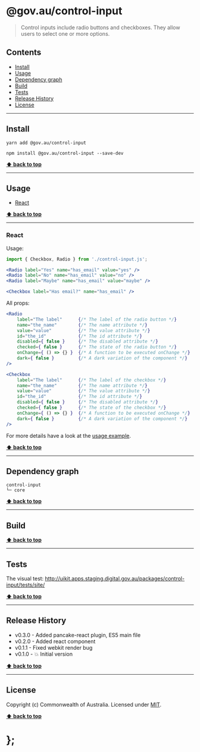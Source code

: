 @gov.au/control-input
============

> Control inputs include radio buttons and checkboxes. They allow users to select one or more options.


## Contents

* [Install](#install)
* [Usage](#usage)
* [Dependency graph](#dependency-graph)
* [Build](#build)
* [Tests](#tests)
* [Release History](#release-history)
* [License](#license)


----------------------------------------------------------------------------------------------------------------------------------------------------------------


## Install


```shell
yarn add @gov.au/control-input
```

```shell
npm install @gov.au/control-input --save-dev
```


**[⬆ back to top](#contents)**


----------------------------------------------------------------------------------------------------------------------------------------------------------------


## Usage


* [React](#react)


**[⬆ back to top](#contents)**


----------------------------------------------------------------------------------------------------------------------------------------------------------------


### React

Usage:

```jsx
import { Checkbox, Radio } from './control-input.js';

<Radio label="Yes" name="has_email" value="yes" />
<Radio label="No" name="has_email" value="no" />
<Radio label="Maybe" name="has_email" value="maybe" />

<Checkbox label="Has email?" name="has_email" />
```

All props:

```jsx
<Radio
	label="The label"      {/* The label of the radio button */}
	name="the_name"        {/* The name attribute */}
	value="value"          {/* The value attribute */}
	id="the_id"            {/* The id attribute */}
	disabled={ false }     {/* The disabled attribute */}
	checked={ false }      {/* The state of the radio button */}
	onChange={ () => {} }  {/* A function to be executed onChange */}
	dark={ false }         {/* A dark variation of the component */}
/>

<Checkbox
	label="The label"      {/* The label of the checkbox */}
	name="the_name"        {/* The name attribute */}
	value="value"          {/* The value attribute */}
	id="the_id"            {/* The id attribute */}
	disabled={ false }     {/* The disabled attribute */}
	checked={ false }      {/* The state of the checkbox */}
	onChange={ () => {} }  {/* A function to be executed onChange */}
	dark={ false }         {/* A dark variation of the component */}
/>
```


For more details have a look at the [usage example](https://github.com/govau/uikit/tree/master/packages/control-input/tests/react/index.js).


**[⬆ back to top](#contents)**


----------------------------------------------------------------------------------------------------------------------------------------------------------------


## Dependency graph

```shell
control-input
└─ core
```


**[⬆ back to top](#contents)**


----------------------------------------------------------------------------------------------------------------------------------------------------------------


## Build


**[⬆ back to top](#contents)**


----------------------------------------------------------------------------------------------------------------------------------------------------------------


## Tests

The visual test: http://uikit.apps.staging.digital.gov.au/packages/control-input/tests/site/


**[⬆ back to top](#contents)**


----------------------------------------------------------------------------------------------------------------------------------------------------------------


## Release History

* v0.3.0 - Added pancake-react plugin, ES5 main file
* v0.2.0 - Added react component
* v0.1.1 - Fixed webkit render bug
* v0.1.0 - 💥 Initial version


**[⬆ back to top](#contents)**


----------------------------------------------------------------------------------------------------------------------------------------------------------------


## License

Copyright (c) Commonwealth of Australia.
Licensed under [MIT](https://raw.githubusercontent.com/govau/uikit/packages/core/master/LICENSE).


**[⬆ back to top](#contents)**

# };
